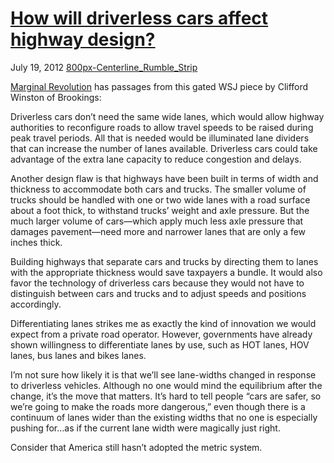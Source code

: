 # [How will driverless cars affect highway design?](/2012/07/19/how-will-driverless-cars-affect-highway-design/ "How will driverless cars affect highway design?")

July 19, 2012
[800px-Centerline_Rumble_Strip](http://priceroads.com/2012/07/19/how-will-driverless-cars-affect-highway-design/)

[Marginal Revolution](http://marginalrevolution.com/marginalrevolution/2012/07/clifford-whinston-on-driverless-cars.html) has passages from this gated WSJ piece by Clifford Winston of Brookings:

Driverless cars don’t need the same wide lanes, which would allow highway authorities to reconfigure roads to allow travel speeds to be raised during peak travel periods. All that is needed would be illuminated lane dividers that can increase the number of lanes available. Driverless cars could take advantage of the extra lane capacity to reduce congestion and delays.

Another design flaw is that highways have been built in terms of width and thickness to accommodate both cars and trucks. The smaller volume of trucks should be handled with one or two wide lanes with a road surface about a foot thick, to withstand trucks’ weight and axle pressure. But the much larger volume of cars—which apply much less axle pressure that damages pavement—need more and narrower lanes that are only a few inches thick.

Building highways that separate cars and trucks by directing them to lanes with the appropriate thickness would save taxpayers a bundle. It would also favor the technology of driverless cars because they would not have to distinguish between cars and trucks and to adjust speeds and positions accordingly.

Differentiating lanes strikes me as exactly the kind of innovation we would expect from a private road operator. However, governments have already shown willingness to differentiate lanes by use, such as HOT lanes, HOV lanes, bus lanes and bikes lanes.

I’m not sure how likely it is that we’ll see lane-widths changed in response to driverless vehicles. Although no one would mind the equilibrium after the change, it’s the move that matters. It’s hard to tell people “cars are safer, so we’re going to make the roads more dangerous,” even though there is a continuum of lanes wider than the existing widths that no one is especially pushing for…as if the current lane width were magically just right.

Consider that America still hasn’t adopted the metric system.

